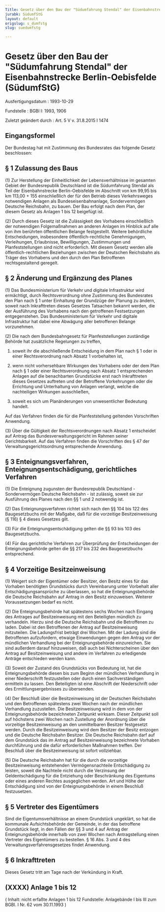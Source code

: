 ```yaml
---
Title: Gesetz über den Bau der "Südumfahrung Stendal" der Eisenbahnstrecke Berlin-Oebisfelde
jurabk: SüdumfStG
layout: default
origslug: s_dumfstg
slug: suedumfstg

---
```


# Gesetz über den Bau der "Südumfahrung Stendal" der Eisenbahnstrecke Berlin-Oebisfelde (SüdumfStG)

Ausfertigungsdatum
:   1993-10-29

Fundstelle
:   BGBl I: 1993, 1906

Zuletzt geändert durch
:   Art. 5 V v. 31.8.2015 I 1474


## Eingangsformel

Der Bundestag hat mit Zustimmung des Bundesrates das folgende Gesetz beschlossen:


## § 1 Zulassung des Baus

(1) Zur Herstellung der Einheitlichkeit der Lebensverhältnisse im gesamten Gebiet der Bundesrepublik Deutschland ist die Südumfahrung Stendal als Teil der Eisenbahnstrecke Berlin-Oebisfelde im Abschnitt von km 99,95 bis km 113,00 + 155 einschließlich der für den Betrieb dieses Verkehrsweges notwendigen Anlagen als Bundeseisenbahnanlage, Sondervermögen Deutsche Reichsbahn, zu bauen. Der Bau erfolgt nach dem Plan, der diesem Gesetz als Anlagen 1 bis 12 beigefügt ist.

(2) Durch dieses Gesetz ist die Zulässigkeit des Vorhabens einschließlich der notwendigen Folgemaßnahmen an anderen Anlagen im Hinblick auf alle von ihm berührten öffentlichen Belange festgestellt. Weitere behördliche Entscheidungen, insbesondere öffentlich-rechtliche Genehmigungen, Verleihungen, Erlaubnisse, Bewilligungen, Zustimmungen und Planfeststellungen sind nicht erforderlich. Mit diesem Gesetz werden alle öffentlich-rechtlichen Beziehungen zwischen der Deutschen Reichsbahn als Träger des Vorhabens und den durch den Plan Betroffenen rechtsgestaltend geregelt.


## § 2 Änderung und Ergänzung des Planes

(1) Das Bundesministerium für Verkehr und digitale Infrastruktur wird ermächtigt, durch Rechtsverordnung ohne Zustimmung des Bundesrates den Plan nach § 1 unter Einhaltung der Grundzüge der Planung zu ändern, soweit nach Inkrafttreten dieses Gesetzes Tatsachen bekannt werden, die der Ausführung des Vorhabens nach den getroffenen Festsetzungen entgegenstehen. Das Bundesministerium für Verkehr und digitale Infrastruktur hat dabei eine Abwägung aller betroffenen Belange vorzunehmen.

(2) Die nach dem Bundesbahngesetz für Planfeststellungen zuständige Behörde hat zusätzliche Regelungen zu treffen,

1.  soweit ihr die abschließende Entscheidung in dem Plan nach § 1 oder in einer Rechtsverordnung nach Absatz 1 vorbehalten ist,


2.  wenn nicht vorhersehbare Wirkungen des Vorhabens oder der dem Plan nach § 1 oder einer Rechtsverordnung nach Absatz 1 entsprechenden Anlagen auf die benachbarten Grundstücke erst nach Inkrafttreten dieses Gesetzes auftreten und der Betroffene Vorkehrungen oder die Errichtung und Unterhaltung von Anlagen verlangt, welche die nachteiligen Wirkungen ausschließen,


3.  soweit es sich um Planänderungen von unwesentlicher Bedeutung handelt.



Auf das Verfahren finden die für die Planfeststellung geltenden Vorschriften Anwendung.

(3) Über die Gültigkeit der Rechtsverordnungen nach Absatz 1 entscheidet auf Antrag das Bundesverwaltungsgericht im Rahmen seiner Gerichtsbarkeit. Auf das Verfahren finden die Vorschriften des § 47 der Verwaltungsgerichtsordnung entsprechende Anwendung.


## § 3 Enteignungsverfahren, Enteignungsentschädigung, gerichtliches Verfahren

(1) Die Enteignung zugunsten der Bundesrepublik Deutschland - Sondervermögen Deutsche Reichsbahn - ist zulässig, soweit sie zur Ausführung des Planes nach den §§ 1 und 2 notwendig ist.

(2) Das Enteignungsverfahren richtet sich nach den §§ 104 bis 122 des Baugesetzbuchs mit der Maßgabe, daß für die vorzeitige Besitzeinweisung (§ 116) § 4 dieses Gesetzes gilt.

(3) Für die Enteignungsentschädigung gelten die §§ 93 bis 103 des Baugesetzbuchs.

(4) Für das gerichtliche Verfahren zur Überprüfung der Entscheidungen der Enteignungsbehörde gelten die §§ 217 bis 232 des Baugesetzbuchs entsprechend.


## § 4 Vorzeitige Besitzeinweisung

(1) Weigert sich der Eigentümer oder Besitzer, den Besitz eines für das Vorhaben benötigten Grundstücks durch Vereinbarung unter Vorbehalt aller Entschädigungsansprüche zu überlassen, so hat die Enteignungsbehörde die Deutsche Reichsbahn auf Antrag in den Besitz einzuweisen. Weiterer Voraussetzungen bedarf es nicht.

(2) Die Enteignungsbehörde hat spätestens sechs Wochen nach Eingang des Antrages auf Besitzeinweisung mit den Beteiligten mündlich zu verhandeln. Hierzu sind die Deutsche Reichsbahn und die Betroffenen zu laden. Dabei ist den Betroffenen der Antrag auf Besitzeinweisung mitzuteilen. Die Ladungsfrist beträgt drei Wochen. Mit der Ladung sind die Betroffenen aufzufordern, etwaige Einwendungen gegen den Antrag vor der mündlichen Verhandlung bei der Enteignungsbehörde einzureichen. Sie sind außerdem darauf hinzuweisen, daß auch bei Nichterscheinen über den Antrag auf Besitzeinweisung und andere im Verfahren zu erledigende Anträge entschieden werden kann.

(3) Soweit der Zustand des Grundstücks von Bedeutung ist, hat die Enteignungsbehörde diesen bis zum Beginn der mündlichen Verhandlung in einer Niederschrift festzustellen oder durch einen Sachverständigen ermitteln zu lassen. Den Beteiligten ist eine Abschrift der Niederschrift oder des Ermittlungsergebnisses zu übersenden.

(4) Der Beschluß über die Besitzeinweisung ist der Deutschen Reichsbahn und den Betroffenen spätestens zwei Wochen nach der mündlichen Verhandlung zuzustellen. Die Besitzeinweisung wird in dem von der Enteignungsbehörde bezeichneten Zeitpunkt wirksam. Dieser Zeitpunkt soll auf höchstens zwei Wochen nach Zustellung der Anordnung über die vorzeitige Besitzeinweisung an den unmittelbaren Besitzer festgesetzt werden. Durch die Besitzeinweisung wird dem Besitzer der Besitz entzogen und die Deutsche Reichsbahn Besitzer. Die Deutsche Reichsbahn darf auf dem Grundstück das im Antrag auf Besitzeinweisung bezeichnete Vorhaben durchführung und die dafür erforderlichen Maßnahmen treffen. Der Beschluß über die Besitzeinweisung ist sofort vollziehbar.

(5) Die Deutsche Reichsbahn hat für die durch die vorzeitige Besitzeinweisung entstehenden Vermögensnachteile Entschädigung zu leisten, soweit die Nachteile nicht durch die Verzinsung der Geldentschädigung für die Entziehung oder Beschränkung des Eigentums oder eines anderen Rechtes ausgeglichen werden. Art und Höhe der Entschädigung sind von der Enteignungsbehörde in einem Beschluß festzusetzen.


## § 5 Vertreter des Eigentümers

Sind die Eigentumsverhältnisse an einem Grundstück ungeklärt, so hat die kommunale Aufsichtsbehörde der Gemeinde, in der das betroffene Grundstück liegt, in den Fällen der §§ 3 und 4 auf Antrag der Enteignungsbehörde innerhalb von zwei Wochen nach Antragstellung einen Vertreter des Eigentümers zu bestellen. § 16 Abs. 3 und 4 des Verwaltungsverfahrensgesetzes findet Anwendung.


## § 6 Inkrafttreten

Dieses Gesetz tritt am Tage nach der Verkündung in Kraft.


## (XXXX) Anlage 1 bis 12

( Inhalt: nicht erfaßte Anlagen 1 bis 12
Fundstelle: Anlagebände I bis III zum BGBl. I Nr. 62 vom 30.11.1993 )

